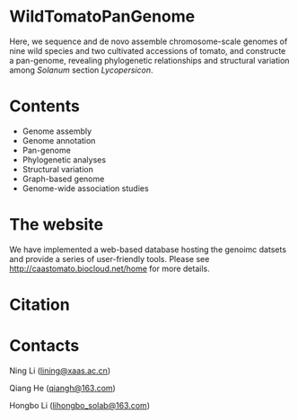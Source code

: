 # WildTomatoPanGenome
Here, we sequence and de novo assemble chromosome-scale genomes of nine wild species and two cultivated accessions of tomato, and constructe a pan-genome, revealing phylogenetic relationships and structural variation among _Solanum_ section _Lycopersicon_.

# Contents

- Genome assembly
- Genome annotation
- Pan-genome
- Phylogenetic analyses
- Structural variation
- Graph-based genome
- Genome-wide association studies

# The website

We have implemented a web-based database hosting the genoimc datsets and provide a series of user-friendly tools. Please see http://caastomato.biocloud.net/home for more details.

# Citation

# Contacts

Ning Li (lining@xaas.ac.cn)

Qiang He (qiangh@163.com)

Hongbo Li (lihongbo_solab@163.com)
